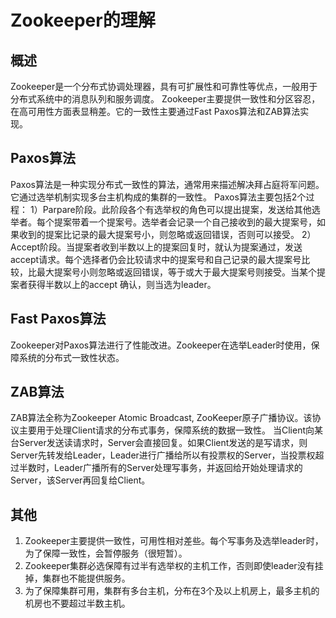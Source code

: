# Zookeeper的理解

## 概述
Zookeeper是一个分布式协调处理器，具有可扩展性和可靠性等优点，一般用于分布式系统中的消息队列和服务调度。
Zookeeper主要提供一致性和分区容忍，在高可用性方面表显稍差。它的一致性主要通过Fast Paxos算法和ZAB算法实现。

## Paxos算法
Paxos算法是一种实现分布式一致性的算法，通常用来描述解决拜占庭将军问题。它通过选举机制实现多台主机构成的集群的一致性。
Paxos算法主要包括2个过程：
1）Parpare阶段。此阶段各个有选举权的角色可以提出提案，发送给其他选举者。每个提案带着一个提案号。选举者会记录一个自己接收到的最大提案号，如果收到的提案比记录的最大提案号小，则忽略或返回错误，否则可以接受。
2）Accept阶段。当提案者收到半数以上的提案回复时，就认为提案通过，发送accept请求。每个选择者仍会比较请求中的提案号和自己记录的最大提案号比较，比最大提案号小则忽略或返回错误，等于或大于最大提案号则接受。当某个提案者获得半数以上的accept 确认，则当选为leader。

## Fast Paxos算法
Zookeeper对Paxos算法进行了性能改进。Zookeeper在选举Leader时使用，保障系统的分布式一致性状态。

## ZAB算法
ZAB算法全称为Zookeeper Atomic Broadcast, ZooKeeper原子广播协议。该协议主要用于处理Client请求的分布式事务，保障系统的数据一致性。
当Client向某台Server发送读请求时，Server会直接回复。如果Client发送的是写请求，则Server先转发给Leader，Leader进行广播给所以有投票权的Server，当投票权超过半数时，Leader广播所有的Server处理写事务，并返回给开始处理请求的Server，该Server再回复给Client。

## 其他
1. Zookeeper主要提供一致性，可用性相对差些。每个写事务及选举leader时，为了保障一致性，会暂停服务（很短暂）。
2. Zookeeper集群必选保障有过半有选举权的主机工作，否则即使leader没有挂掉，集群也不能提供服务。
3. 为了保障集群可用，集群有多台主机，分布在3个及以上机房上，最多主机的机房也不要超过半数主机。








